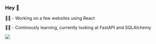 <h3>Hey 👋</h3>

<p>👨‍🚀 - Working on a few websites using React</p>
<p>👨‍💻 - Continously learning, currently looking at FastAPI and SQLAlchemy</p>

![](https://komarev.com/ghpvc/?username=kleeding&label=LEVEL&color=red)
